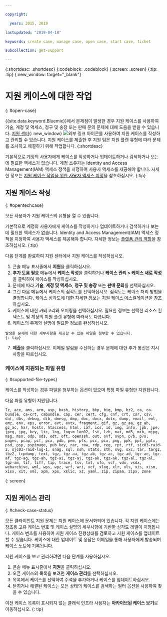 ```yaml
---

copyright:

  years: 2015, 2019

lastupdated: "2019-04-18"

keywords: create case, manage case, open case, start case, ticket

subcollection: get-support

---
```


{:shortdesc: .shortdesc}
{:codeblock: .codeblock}
{:screen: .screen}
{:tip: .tip}
{:new_window: target="_blank"}

# 지원 케이스에 대한 작업 
{: #open-case}

{{site.data.keyword.Bluemix}}에서 문제점이 발생한 경우 지원 케이스를 사용하여 기술, 계정 및 액세스, 청구 및 송장 또는 판매 문의 문제에 대해 도움을 받을 수 있습니다. [지원 센터](https://dev.console.cloud.ibm.com/unifiedsupport/supportcenter){: new_window} ![외부 링크 아이콘](../icons/launch-glyph.svg "외부 링크 아이콘")를 사용하여 지원 케이스를 작성하고 관리할 수 있습니다. 지원 케이스를 제출한 후 지원 팀은 지원 플랜 유형에 따라 문제를 조사하고 해결하기 위해 작업합니다.
{:shortdesc}

기본적으로 계정의 사용자에게 케이스를 작성하거나 업데이트하거나 검색하거나 보는 데 필요한 액세스가 없습니다. 계정 소유자는 Identity and Access Management(IAM) 액세스 정책을 지정하여 사용자 액세스를 제공해야 합니다. 자세한 정보는 [지원 케이스 작업을 위한 사용자 액세스 지정](/docs/get-support?topic=get-support-access#access)을 참조하십시오.
{:tip}

## 지원 케이스 작성
{: #opentechcase}

모든 사용자가 지원 케이스의 유형을 열 수 있습니다.

기본적으로 계정의 사용자에게 케이스를 작성하거나 업데이트하거나 검색하거나 보는 데 필요한 액세스가 없습니다. Identity and Access Management(IAM) 액세스 정책을 지정하여 사용자 액세스를 제공해야 합니다. 자세한 정보는 [플랫폼 관리 역할](/docs/iam?topic=iam-userroles#platformroles)을 참조하십시오.
{:tip}

다음 단계를 완료하여 지원 센터에서 지원 케이스를 작성하십시오. 

  1. 콘솔 메뉴 표시줄에서 **지원**을 클릭하십시오.
  2. **추가 도움 필요** 메뉴에서 **케이스 작성**을 클릭하거나 **케이스 관리 > 케이스 새로 작성**을 클릭하여 케이스를 작성하십시오.
  3. 문제에 따라 **기술**, **계정 및 액세스**, **청구 및 송장** 또는 **판매 문의**를 선택하십시오.
  4. 그런 다음 메뉴에서 케이스의 심각도를 선택하십시오. 심각도는 케이스 처리 방법을 결정합니다. 케이스 심각도에 대한 자세한 정보는 [지원 케이스 에스컬레이션](/docs/get-support?topic=get-support-escalation#escalation)을 참조하십시오.
  5. 케이스에 대한 카테고리와 오퍼링을 선택하십시오. 필요한 정보는 선택한 리소스 컨텍스트 및 계정의 지원 플랜 유형에 따라서도 다릅니다.
  6. 케이스의 주제와 설명에 필요한 정보를 완성하십시오. 
  
    발생한 문제에 대한 세부사항을 제공할 수 있는 파일을 첨부할 수 있습니다.
    {: tip}
  7. **제출**을 클릭하십시오. 이메일 알림을 수신하는 경우 문제에 대한 추가 통신은 지시사항을 따르십시오. 

### 케이스에 지원되는 파일 유형 
{: #supported-file-types}

케이스를 작성하는 경우 파일을 첨부하는 옵션이 있으며 특정 파일 유형만 지원됩니다. 

다음 파일 유형이 지원됩니다. 

```
7z, ace, ams, arm, asp, bash, history, bkp, big, bmp, bz2, ca, ca-bundle, ca-crt, cabundle, cap, cer, cert, cfg, cnf, crt, csr, csv, dat, dbs, debug, dib, dmesg, dmp, doc, docx, dotx, dump, email, eml, emz, env, eps, error, evt, evtx, fragment, gif, gz, gz_aa, gz_ab, gz_ac, har, hosts, htaccess, html, iaf, ics, id, img, info, jpb, jpe, jpeg, jpg, key, lic, log, logsm lon02, lst, lzh, mai, md5, mib, mjpg, msg, mso, odp, ods, odt, oft, openssh, out, ovf, ovpn, p7b, p7s, pages, pcap, pcf, pcx, pdb, pem, pfx, pic, pix, png, ppk, ppt, pptx, psd, psp, pspimage, pub_key, rar, raw, rdp, req, rpt, rtf, sjc03-raid-2, sjc03-raid-log-1, snag, sql, ssh, stats, sth, svg, sxc, tar, targz, tbz2, tcpdump, text, tgz, tgz-aa, tgz-ab, tgz-ac, tgz-ad, tgz-ae, tgz-af, tgz-ag, tgz-ah, tgz-ai, tgz-aj, tgz-ak, tgz-ak, tgz-al, tgz-al, tgz-am, tif, tiff, tip, trace, tsv, txt, ufo, vcf, vdx, vsdx, webarchive, wml, wps, wpz, wrf, wri, xcf, xlog, xlr, xls, xis, xism, xisx, xit, xml, xpm, xps, xslic, xz, yaml, zip, zipaa, zipx, zone
```
{: screen}

## 지원 케이스 관리 
{: #check-case-status}

모든 클라이언트 지원 문제는 지원 케이스에 문서화되어 있습니다. 각 지원 케이스에는 참조용 고유 케이스 번호 및 케이스 설명의 세부사항에 기반한 심각도 레벨이 지정됩니다. 케이스 번호를 사용하여 지원 케이스 진행상태를 검토하고 지원 케이스를 업데이트할 수 있습니다. 케이스에 대한 업데이트 및 응답은 이메일을 통해 사용자에게 발송되며 케이스 노트에 기록됩니다. 

지원 케이스를 보고 관리하려면 다음 단계를 사용하십시오.

  1. 콘솔 메뉴 표시줄에서 **지원**을 클릭하십시오.
  2. 오픈 케이스의 목록을 보려면 **케이스 관리**를 선택하십시오.
  3. 목록에서 케이스를 선택하여 주석을 추가하거나 케이스를 업데이트하십시오.
  4. 닫히거나 해결된 케이스는 모든 상태의 케이스를 검색하는 필터 옵션을 사용하여 찾을 수 있습니다. 

이전 케이스 목록이 표시되지 않는 클래식 인프라 사용자는 **아카이브된 케이스 보기**로 이동하십시오. 
{: tip}

